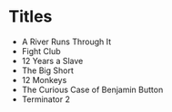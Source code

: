 # Titles

- A River Runs Through It
- Fight Club
- 12 Years a Slave
- The Big Short
- 12 Monkeys
- The Curious Case of Benjamin Button
- Terminator 2
